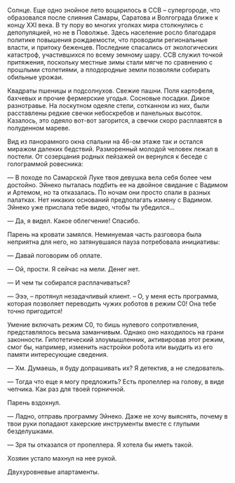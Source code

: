 Солнце. Еще одно знойное лето воцарилось в ССВ – супергороде, что образовался после слияния Самары, Саратова и Волгограда ближе к концу XXI века. В ту пору во многих уголках мира столкнулись с депопуляцией, но не в Поволжье. Здесь население росло благодаря политике повышения рождаемости, что проводили региональные власти, и притоку беженцев. Последние спасались от экологических катастроф, участившихся по всему земному шару. ССВ служил точкой притяжения, поскольку местные зимы стали мягче по сравнению с прошлыми столетиями, а плодородные земли позволяли собирать обильные урожаи.

Квадраты пшеницы и подсолнухов. Свежие пашни. Поля картофеля, бахчевых и прочие фермерские угодья. Сосновые посадки. Дикое разнотравье. На лоскутном одеяле степи, сотканном из них, были расставлены редкие свечки небоскребов и панельных высоток. Казалось, это одеяло вот-вот загорится, а свечки скоро расплавятся в полуденном мареве.

Вид из панорамного окна спальни на 46-ом этаже так и остался миражом далеких бедствий. Разморенный молодой человек лежал в постели. От созерцания родных пейзажей он вернулся к беседе с голограммой ровесника:

— В походе по Самарской Луке твоя девушка вела себя более чем достойно. Эйнеко пыталась подбить ее на двойное свидание с Вадимом и Артемом, но та отказалась. По ночам они просто спали в разных палатках. Нет никаких оснований предполагать измену с Вадимом. Эйнеко уже прислала тебе видео, чтобы ты убедился...

— Да, я видел. Какое облегчение! Спасибо.

Парень на кровати замялся. Неминуемая часть разговора была неприятна для него, но затянувшаяся пауза потребовала инициативы:

— Давай поговорим об оплате.

— Ой, прости. Я сейчас на мели. Денег нет.

— И чем ты собирался расплачиваться?

— Эээ, – протянул незадачливый клиент. – О, у меня есть программа, которая позволяет переводить чужих роботов в режим С0! Она тебе точно пригодится!

Умение включать режим С0, то бишь нулевого сопротивления, представлялось весьма заманчивым. Однако оно находилось на грани законности. Гипотетический злоумышленник, активировав этот режим, смог бы, например, изменить настройки робота или выудить из его памяти интересующие сведения.

— Хм. Думаешь, я буду допрашивать их? Я детектив, а не следователь.

— Тогда что еще я могу предложить? Есть пропеллер на голову, в виде чепчика. Как раз для твоей горничной.

Парень вздохнул.

— Ладно, отправь программу Эйнеко. Даже не хочу выяснять, почему в твои руки попадают хакерские инструменты вместе с глупыми безделушками.



— Зря ты отказался от пропеллера. Я хотела бы иметь такой.

Хозяин устало махнул на нее рукой.

Двухуровневые апартаменты.
